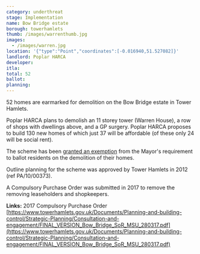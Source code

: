 ```yaml
---
category: underthreat
stage: Implementation 
name: Bow Bridge estate 
borough: towerhamlets 
thumb: /images/warrenthumb.jpg
images:
  - /images/warren.jpg
location: '{"type":"Point","coordinates":[-0.016940,51.527082]}'
landlord: Poplar HARCA
developer:
itla:
total: 52
ballot:
planning:
---
```

52 homes are earmarked for demolition on the Bow Bridge estate in Tower Hamlets.

Poplar HARCA plans to demolish an 11 storey tower (Warren House), a row of shops with dwellings above, and a GP surgery. Poplar HARCA proposes to build 130 new homes of which just 37 will be affordable (of these only 24 will be social rent).

The scheme has been [granted an exemption](/approved/ballotexemptions) from the Mayor's requirement to ballot residents on the demolition of their homes.

Outline planning for the scheme was approved by Tower Hamlets in 2012 (ref PA/10/00373).

A Compulsory Purchase Order was submitted in 2017 to remove the removing leaseholders and shopkeepers. 


__Links:__
2017 Compulsory Purchase Order [https://www.towerhamlets.gov.uk/Documents/Planning-and-building-control/Strategic-Planning/Consultation-and-engagement/FINAL_VERSION_Bow_Bridge_SoR_MSU_280317.pdf](https://www.towerhamlets.gov.uk/Documents/Planning-and-building-control/Strategic-Planning/Consultation-and-engagement/FINAL_VERSION_Bow_Bridge_SoR_MSU_280317.pdf)


